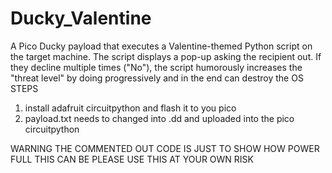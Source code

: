 # Ducky_Valentine
A Pico Ducky payload that executes a Valentine-themed Python script on the target machine. The script displays a pop-up asking the recipient out. 
If they decline multiple times ("No"), the script humorously increases the "threat level" by doing progressively and in the end can destroy the OS 
STEPS
1. install adafruit circuitpython and flash it to you pico 
2. payload.txt needs to changed into .dd and uploaded into the pico circuitpython

WARNING THE COMMENTED OUT CODE IS JUST TO SHOW HOW POWER FULL THIS CAN BE PLEASE USE THIS AT YOUR OWN RISK

